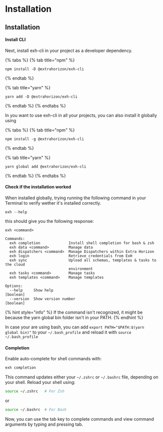 # Installation

## Installation <a href="#installation" id="installation"></a>

#### Install CLI

Next, install exh-cli in your project as a developer dependency.

{% tabs %}
{% tab title="npm" %}
```
npm install -D @extrahorizon/exh-cli
```
{% endtab %}

{% tab title="yarn" %}
```
yarn add -D @extrahorizon/exh-cli
```
{% endtab %}
{% endtabs %}

In you want to use exh-cli in all your projects, you can also install it globally using

{% tabs %}
{% tab title="npm" %}
```
npm install -g @extrahorizon/exh-cli
```
{% endtab %}

{% tab title="yarn" %}
```
yarn global add @extrahorizon/exh-cli
```
{% endtab %}
{% endtabs %}

#### Check if the installation worked

When installed globally, trying running the following command in your Terminal to verify wether it's installed correctly.

```
exh --help 
```

this should give you the following response:

```
exh <command>

Commands:
  exh completion             Install shell completion for bash & zsh
  exh data <command>         Manage data
  exh dispatchers <command>  Manage Dispatchers within Extra Horizon
  exh login                  Retrieve credentials from ExH
  exh sync                   Upload all schemas, templates & tasks to the cloud
                             environment
  exh tasks <command>        Manage tasks
  exh templates <command>    Manage templates

Options:
  --help     Show help                                                 [boolean]
  --version  Show version number                                       [boolean]
```

{% hint style="info" %}
If the command isn't recognized, it might be because the yarn global bin folder isn't in your PATH.
{% endhint %}

In case your are using bash, you can add `export PATH="$PATH:$(yarn global bin)"` to your `~/.bash_profile` and reload it with `source ~/.bash_profile`

#### Completion

Enable auto-complete for shell commands with:

```bash
exh completion
```

This command updates either your `~/.zshrc` or `~/.bashrc` file, depending on your shell. Reload your shell using:

```bash
source ~/.zshrc   # For Zsh
```

or

```bash
source ~/.bashrc  # For Bash
```

Now, you can use the tab key to complete commands and view command arguments by typing and pressing tab.
